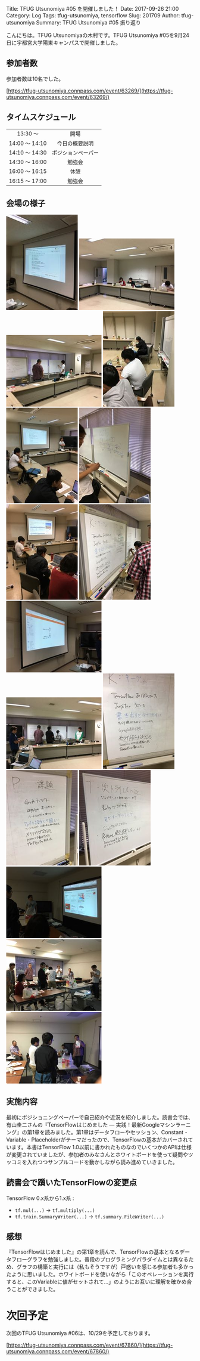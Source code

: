 Title: TFUG Utsunomiya #05 を開催しました！
Date: 2017-09-26 21:00
Category: Log
Tags: tfug-utsunomiya, tensorflow
Slug: 201709
Author: tfug-utsunomiya
Summary: TFUG Utsunomiya #05 振り返り

こんにちは。TFUG Utsunomiyaの木村です。TFUG Utsunomiya #05を9月24日に宇都宮大学陽東キャンパスで開催しました。

## 参加者数

参加者数は10名でした。

[https://tfug-utsunomiya.connpass.com/event/63269/](https://tfug-utsunomiya.connpass.com/event/63269/)

## タイムスケジュール

|||
|:-:|:-:|
|13:30 〜 |開場|
|14:00 〜 14:10|今日の概要説明|
|14:10 〜 14:30|ポジションペーパー|
|14:30 〜 16:00|勉強会|
|16:00 〜 16:15|休憩|
|16:15 〜 17:00|勉強会|

## 会場の様子

![2017-09-24-1.jpg](/images/2017-09-24-1.jpg) ![2017-09-24-2.jpg](/images/2017-09-24-2.jpg) ![2017-09-24-3.jpg](/images/2017-09-24-3.jpg) ![2017-09-24-4.jpg](/images/2017-09-24-4.jpg) ![2017-09-24-5.jpg](/images/2017-09-24-5.jpg) ![2017-09-24-6.jpg](/images/2017-09-24-6.jpg) ![2017-09-24-7.jpg](/images/2017-09-24-7.jpg) ![2017-09-24-8.jpg](/images/2017-09-24-8.jpg) ![2017-09-24-9.jpg](/images/2017-09-24-9.jpg) ![2017-09-24-10.jpg](/images/2017-09-24-10.jpg) ![2017-09-24-11.jpg](/images/2017-09-24-11.jpg) ![2017-09-24-12.jpg](/images/2017-09-24-12.jpg) ![2017-09-24-13.jpg](/images/2017-09-24-13.jpg) ![2017-09-24-14.jpg](/images/2017-09-24-14.jpg) ![2017-09-24-15.jpg](/images/2017-09-24-15.jpg) ![2017-09-24-16.jpg](/images/2017-09-24-16.jpg)

## 実施内容

最初にポジショニングペーパーで自己紹介や近況を紹介しました。読書会では、有山圭二さんの『TensorFlowはじめました ― 実践！最新Googleマシンラーニング』の第1章を読みました。第1章はデータフローやセッション、Constant・Variable・Placeholderがテーマだったので、TensorFlowの基本がカバーされています。本書はTensorFlow 1.0以前に書かれたものなのでいくつかのAPIは仕様が変更されていましたが、参加者のみなさんとホワイトボードを使って疑問やツッコミを入れつつサンプルコードを動かしながら読み進めていきました。

## 読書会で躓いたTensorFlowの変更点

TensorFlow 0.x系から1.x系 :

* `tf.mul(...)` -> `tf.multiply(...)`
* `tf.train.SummaryWriter(...)` -> `tf.summary.FileWriter(...)`

## 感想

『TensorFlowはじめました』の第1章を読んで、TensorFlowの基本となるデータフローグラフを勉強しました。普段のプログラミングパラダイムとは異なるため、グラフの構築と実行には（私もそうですが）戸惑いを感じる参加者も多かったように思いました。ホワイトボードを使いながら「このオペレーションを実行すると、このVariableに値がセットされて…」のようにお互いに理解を確かめ合うことができました。

# 次回予定

次回のTFUG Utsunomiya #06は、10/29を予定しております。

[https://tfug-utsunomiya.connpass.com/event/67860/](https://tfug-utsunomiya.connpass.com/event/67860/)
